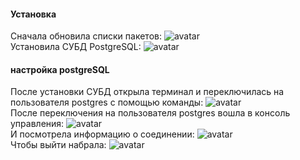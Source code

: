 #### Установка
Сначала обновила списки пакетов:
![avatar](https://sun9-west.userapi.com/sun9-16/s/v1/ig2/7z-5YD8lnq3Cli6vPDCqtLznhipuONEtFim95eAA6n3j_TjXtUeTpBdLZBK6ehhaqSgD3PBTlkuNqj-81QqsoLwt.jpg?size=420x64&quality=96&type=album) <br>
Установила СУБД PostgreSQL:
![avatar](https://sun9-north.userapi.com/sun9-78/s/v1/ig2/RVh4K3YXN3RmOvL8oxgUmBe8bRC5GotFYWN3Ld0GzXVbUYlpAgV7NBsoANrpFcZI4w2pAz1aKexucrd7RCQ0BPz1.jpg?size=565x202&quality=96&type=album)<br>
#### настройка postgreSQL
После установки СУБД открыла терминал и переключилась на пользователя postgres с помощью команды:
![avatar](https://sun9-east.userapi.com/sun9-74/s/v1/ig2/SMHN5x1iCpIDMvHElww18Hzhi6RAFLHRiGzEhuLgmNnaewcMmBeHLs356yT-ZIBewLA8SuHqNxSEgaRlm7kVfqLi.jpg?size=365x45&quality=96&type=album)
<br>
После переключения на пользователя postgres вошла в консоль управления:
![avatar](https://sun9-east.userapi.com/sun9-42/s/v1/ig2/tpEOpN12ojLyE4PfwS1RY9DBqea8diznfQhinfSLEr_a3fF-FL1duQh4wuyVKwEu7kZ8R0qpZf0HErrk8I7l6SQv.jpg?size=327x75&quality=96&type=album)
<br>
И посмотрела информацию о соединении:
![avatar](https://sun9-80.userapi.com/impg/kFLstXRhD4CMYW8vgOf0FUSEnTEYNUfB9yA_kg/BHJ8Izdd6cM.jpg?size=565x67&quality=96&sign=69246a6c20d7b38f4d0e79215c4dbfd8&type=album)
<br>
Чтобы выйти набрала:
![avatar](https://sun9-north.userapi.com/sun9-82/s/v1/ig2/FC1pEyo4QLEe4ig_bOfVsfbfVuaU7ZiNhigVQzBWKBvPq1YUo8oFRS2A59URNblTJwcLy5maNpFWvJK9moz5y035.jpg?size=289x47&quality=96&type=album)

